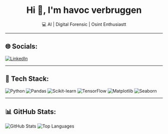 <h1 align="center">Hi 👋, I'm havoc verbruggen</h1>
<p align="center">💻 AI | Digital Forensic | Osint Enthusiastt</p>

---

## 🌐 Socials:

[![LinkedIn](https://img.shields.io/badge/LinkedIn-0077B5?style=for-the-badge&logo=linkedin&logoColor=white)](https://www.linkedin.com/in/fajar-s-b386b1329/)

---

## 🧰 Tech Stack:

![Python](https://img.shields.io/badge/Python-3670A0?style=for-the-badge&logo=python&logoColor=white)
![Pandas](https://img.shields.io/badge/Pandas-150458?style=for-the-badge&logo=pandas&logoColor=white)
![Scikit-learn](https://img.shields.io/badge/Scikit--Learn-F7931E?style=for-the-badge&logo=scikit-learn&logoColor=white)
![TensorFlow](https://img.shields.io/badge/TensorFlow-FF6F00?style=for-the-badge&logo=tensorflow&logoColor=white)
![Matplotlib](https://img.shields.io/badge/Matplotlib-11557C?style=for-the-badge&logo=plotly&logoColor=white)
![Seaborn](https://img.shields.io/badge/Seaborn-2D3F73?style=for-the-badge&logoColor=white)

---

## 📊 GitHub Stats:

![GitHub Stats](https://github-readme-stats.vercel.app/api?username=havocverbruggenn&show_icons=true&theme=tokyonight&hide=issues)
![Top Languages](https://github-readme-stats.vercel.app/api/top-langs/?username=havocverbruggenn&layout=compact&theme=tokyonight)
